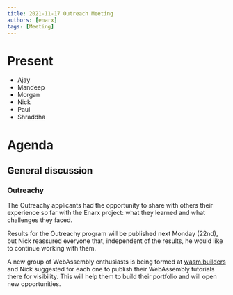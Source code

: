 ```yaml
---
title: 2021-11-17 Outreach Meeting
authors: [enarx]
tags: [Meeting]
---
```

# Present 
* Ajay
* Mandeep
* Morgan
* Nick
* Paul
* Shraddha

# Agenda

## General discussion

### Outreachy
The Outreachy applicants had the opportunity to share with others their experience so far with the Enarx project: what they learned and what challenges they faced.

Results for the Outreachy program will be published next Monday (22nd), but Nick reassured everyone that, independent of the results, he would like to continue working with them.

A new group of WebAssembly enthusiasts is being formed at [wasm.builders](https://www.wasm.builders/) and Nick suggested for each one to publish their WebAssembly tutorials there for visibility. This will help them to build their portfolio and will open new opportunities.